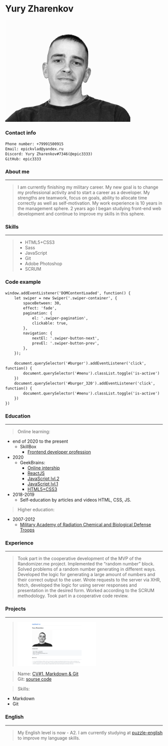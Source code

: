# Yury Zharenkov 
<img src="./foto.jpg" width="400">

### Contact info

    Phone number: +79991500915
    Email: epickvlad@yandex.ru
    Discord: Yury Zharenkov#7346(@epic3333)
    GitHub: epic3333

### About me
***
>I am currently finishing my military career. My new goal is to change my professional activity and to start a career as a developer. My strengths are teamwork, focus on goals, ability to allocate time correctly as well as self-motivation. My work experience is 10 years in the management sphere. 2 years ago I began studying front-end web development and continue to improve my skills in this sphere.

### Skills
***
>* HTML5+CSS3
>* Sass
>* JavaScript 
>* Git
>* Adobe Photoshop
>* SCRUM

### Code example
```
window.addEventListener('DOMContentLoaded', function() {
    let swiper = new Swiper('.swiper-container', {
        spaceBetween: 30,
        effect: 'fade',
        pagination: {
            el: '.swiper-pagination',
            clickable: true,
        },
        navigation: {
            nextEl: '.swiper-button-next',
            prevEl: '.swiper-button-prev',
        },
    });

    document.querySelector('#burger').addEventListener('click', function() {
        document.querySelector('#menu').classList.toggle('is-active')
    })
    document.querySelector('#burger_320').addEventListener('click', function() {
        document.querySelector('#menu').classList.toggle('is-active')
    })
})
```

### Education
***
>Online learning: 
* end of 2020 to the present
  * SkillBox
    * [Frontend developer profession](https://sale.skillbox.ru/invite/?invite_hash=d167fe5c-2787-4a61-9aaa-7d79200aebb1&utm_source=invite_pr)
* 2020 
  + GeekBrains:
    + [Online intership](https://gb.ru/certificates/725051.en)
    + [ReactJS](https://gb.ru/certificates/681900.en)
    + [JavaScript lvl.2](https://gb.ru/certificates/599300.en)
    + [JavaScript lvl.1](https://gb.ru/certificates/558981.en)
    + [HTML5+CSS3](https://gb.ru/certificates/581619.en)
* 2018-2019 
  * Self-education by articles and videos HTML, CSS, JS.

>Higher education:
* 2007-2012
  * [Military Academy of Radiation Chemical and Biological Defense Troops](https://varhbz.mil.ru/)

### Experience
***
>Took part in the cooperative development of the MVP of the Randomizer.me project. Implemented the “random number” block. Solved problems of a random number generating in different ways. Developed the logic for generating a large amount of numbers and their correct output to the user. Wrote requests to the server via XHR, fetch, developed the logic for using server responses and presentation in the desired form. Worked according to the SCRUM methodology. Took part in a cooperative code review.

### Projects
***

><img src="./preview.png" width="250">

>Name: [CV#1. Markdown & Git](https://epic3333.github.io/rsschool-cv/cv)  
>Git: [sourse code](https://github.com/epic3333/rsschool-cv/tree/gh-pages)

>Skills:
* Markdown
* Git

### English
***
>My English level is now - A2. I am currently studying at [puzzle-english](https://puzzle-english.com/) to improve my language skills.